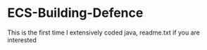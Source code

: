# ECS-Building-Defence
This is the first time I extensively coded java, readme.txt if you are interested
